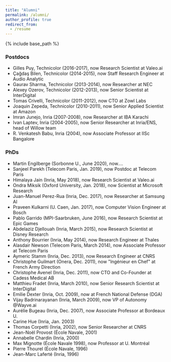 ```yaml
---
title: "Alumni"
permalink: /alumni/
author_profile: true
redirect_from:
  - /resume
---
```


{% include base_path %}

### Postdocs
* Gilles Puy, Technicolor (2016-2017), now Research Scientist at Valeo.ai
* Çağdaş Bilen, Technicolor (2014-2015), now Staff Research Engineer at Audio Analytic
* Gaurav Sharma, Technicolor (2013-2014), now Researcher at NEC
* Alexey Ozerov, Technicolor (2012-2013), now Senior Scientist at InterDigital
* Tomas Crivelli, Technicolor (2011-2012), now CTO at Zowl Labs
* Joaquin Zepeda, Technicolor (2010-2011), now Senior Applied Scientist at Amazon
* Imran Junejo, Inria (2007-2008), now Researcher at IBA Karachi
* Ivan Laptev, Inria (2004-2005), now Senior Researcher at Inria/ENS, head of Willow team  
* R. Venkatesh Babu, Inria (2004), now Associate Professor at IISc Bangalore

### PhDs
* Martin Engilberge (Sorbonne U., June 2020), now....
* Sanjeel Parekh (Telecom Paris, Jan. 2019), now Postdoc at Telecom Paris
* Himalaya Jain (Inria, May 2018), now Research Scientist at Valeo.ai
* Ondra Miksik (Oxford University, Jan. 2018), now Scientist at Microsoft Research
* Juan-Manuel Perez-Rua (Inria, Dec. 2017), now Researcher at Samsung AI
* Praveen Kulkarni (U. Caen, Jan. 2017), now Computer Vision Engineer at Bosch
* Pablo Garrido (MPI-Saarbruken, June 2016), now Research Scientist at Epic Games
* Abdelaziz Djellouah (Inria, March 2015), now Research Scientist at Disney Research
* Anthony Bourrier (Inria, May 2014), now Research Engineer at Thales
* Alasdair Newson (Telecom Paris, March 2014), now Associate Professor at Telecom Paris
* Aymeric Stamm (Inria, Dec. 2013), now Research Engineer at CNRS
* Christophe Guilmart (Onera, Dec. 2011), now "Ingénieur en Chef" at French Army Direction 
* Christophe Avenel (Inria, Dec. 2011), now CTO and Co-Founder at Cadess Medical AB
* Matthieu Fradet (Inria, March 2010), now Senior Research Scientist at InterDigital
* Emilie Dexter (Inria, Oct. 2009), now at French National Defense (DGA)
* Vijay Badrinarayanan (Inria, March 2009), now VP of Autonomy @Wayve.ai
* Aurélie Bugeau (Inria, Dec. 2007), now Associate Professor at Bordeaux U.
* Carine Hue (Inria, Jan. 2003)
* Thomas Corpetti (Inria, 2002), now Senior Researcher at CNRS
* Jean-Noël Provost (École Navale, 2001)
* Annabelle Chardin (Inria, 2000)
* Max Mignotte (École Navale 1998), now Professor at U. Montréal
* Pierre Thourel (École Navale, 1996)
* Jean-Marc Laferté (Inria, 1996)
